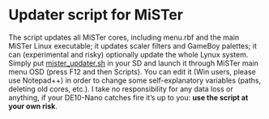 # Updater script for MiSTer
The script updates all MiSTer cores, including menu.rbf and the main MiSTer Linux executable; it updates scaler filters and GameBoy palettes; it can (experimental and risky) optionally update the whole Lynux system. Simply put <a href="https://github.com/MiSTer-devel/Updater_script_MiSTer/blob/master/mister_updater.sh?raw=true">mister_updater.sh</a> in your SD and launch it through MiSTer main menu OSD (press F12 and then Scripts). You can edit it (Win users, please use Notepad++) in order to change some self-explanatory variables (paths, deleting old cores, etc.). I take no responsibility for any data loss or anything, if your DE10-Nano catches fire it’s up to you: <b>use the script at your own risk</b>.
